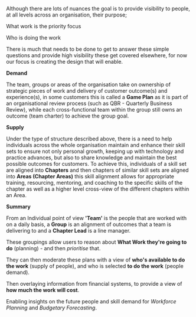 Although there are lots of nuances the goal is to provide visibility to people, at all levels across an organisation, their purpose;

What work is the priority focus

Who is doing the work

There is much that needs to be done to get to answer these simple questions and provide high visibility these get covered elsewhere, for now our focus is creating the design that will enable.

**Demand**

The team, groups or areas of the organisation take on ownership of strategic pieces of work and delivery of customer outcome(s) and experience(s), in some customers this is called a  **Game Plan**  as it is part of an organisational review process (such as QBR - Quarterly Business Review), while each cross-functional team within the group still owns an outcome (team charter) to achieve the group goal.

**Supply**

Under the type of structure described above, there is a need to help individuals across the whole organisation maintain and enhance their skill sets to ensure not only personal growth, keeping up with technology and practice advances, but also to share knowledge and maintain the best possible outcomes for customers. To achieve this, individuals of a skill set are aligned into  **Chapters** and then chapters of similar skill sets are aligned into **Areas (Chapter Areas)** this skill alignment allows for appropriate training, resourcing, mentoring, and coaching to the specific skills of the chapter as well as a higher level cross-view of the different chapters within an Area.

**Summary**

From an Individual point of view  **&#39;Team&#39;**  is the people that are worked with on a daily basis, a  **Group**  is an alignment of outcomes that a team is delivering to and a  **Chapter Lead**  is a line manager.

These groupings allow users to reason about **What Work they&#39;re going to do** (planning) - and then _prioritise_ that.

They can then moderate these plans with a view of **who&#39;s available to do the work** (supply of people), and who is selected **to do the work** (people demand).

Then overlaying information from financial systems, to provide a view of **how much the work will cost**.

Enabling insights on the future people and skill demand for _Workforce Planning_ and _Budgetary Forecasting_.